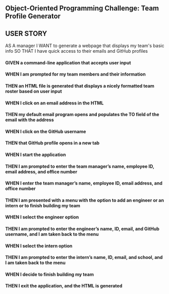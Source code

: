 ## Object-Oriented Programming Challenge: Team Profile Generator    


## USER STORY 
AS A manager
I WANT to generate a webpage that displays my team's basic info
SO THAT I have quick access to their emails and GitHub profiles

#### GIVEN a command-line application that accepts user input
#### WHEN I am prompted for my team members and their information
#### THEN an HTML file is generated that displays a nicely formatted team roster based on user input
#### WHEN I click on an email address in the HTML
#### THEN my default email program opens and populates the TO field of the email with the address
#### WHEN I click on the GitHub username
#### THEN that GitHub profile opens in a new tab
#### WHEN I start the application
#### THEN I am prompted to enter the team manager’s name, employee ID, email address, and office number
#### WHEN I enter the team manager’s name, employee ID, email address, and office number
#### THEN I am presented with a menu with the option to add an engineer or an intern or to finish building my team
#### WHEN I select the engineer option
#### THEN I am prompted to enter the engineer’s name, ID, email, and GitHub username, and I am taken back to the menu
#### WHEN I select the intern option
#### THEN I am prompted to enter the intern’s name, ID, email, and school, and I am taken back to the menu
#### WHEN I decide to finish building my team
#### THEN I exit the application, and the HTML is generated
